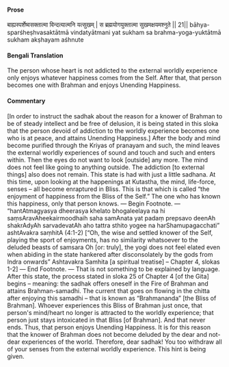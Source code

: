 #### Prose 

बाह्यस्पर्शेष्वसक्तात्मा विन्दत्यात्मनि यत्सुखम् |
स ब्रह्मयोगयुक्तात्मा सुखमक्षयमश्नुते || 21||
bāhya-sparśheṣhvasaktātmā vindatyātmani yat sukham
sa brahma-yoga-yuktātmā sukham akṣhayam aśhnute

 #### Bengali Translation 

The person whose heart is not addicted to the external worldly experience only enjoys whatever happiness comes from the Self. After that, that person becomes one with Brahman and enjoys Unending Happiness.

 #### Commentary 

[In order to instruct the sadhak about the reason for a knower of Brahman to be of steady intellect and be free of delusion, it is being stated in this sloka that the person devoid of addiction to the worldly experience becomes one who is at peace, and attains Unending Happiness.] After the body and mind become purified through the Kriyas of pranayam and such, the mind leaves the external worldly experiences of sound and touch and such and enters within. Then the eyes do not want to look [outside] any more. The mind does not feel like going to anything outside. The addiction [to external things] also does not remain. This state is had with just a little sadhana. At this time, upon looking at the happenings at Kutastha, the mind, life-force, senses – all become enraptured in Bliss. This is that which is called “the enjoyment of happiness from the Bliss of the Self.” The one who has known this happiness, only that person knows. — Begin Footnote. — “hantAtmagyasya dheerasya khelato bhogaleelaya na hi saṃsAravAheekairmoodhaih saha samAnata yat padaṃ prepsavo deenAh shakrAdyAh sarvadevatAh aho tattra sthito yogee na harShamupagacchati” ashtAvakra saṃhitA (4:1-2) [“Oh, the wise and settled knower of the Self, playing the sport of enjoyments, has no similarity whatsoever to the deluded beasts of samsara Oh [or: truly], the yogi does not feel elated even when abiding in the state hankered after disconsolately by the gods from Indra onwards” Ashtavakra Samhita [a spiritual treatise] – Chapter 4, slokas 1-2] — End Footnote. — That is not something to be explained by language. After this state, the process stated in sloka 25 of Chapter 4 [of the Gita] begins – meaning: the sadhak offers oneself in the Fire of Brahman and attains Brahman-samadhi. The current that goes on flowing in the chitta after enjoying this samadhi – that is known as “Brahmananda” [the Bliss of Brahman]. Whoever experiences this Bliss of Brahman just once, that person's mind/heart no longer is attracted to the worldly experience; that person just stays intoxicated in that Bliss [of Brahman]. And that never ends. Thus, that person enjoys Unending Happiness. It is for this reason that the knower of Brahman does not become deluded by the dear and not-dear experiences of the world. Therefore, dear sadhak! You too withdraw all of your senses from the external worldly experience. This hint is being given.